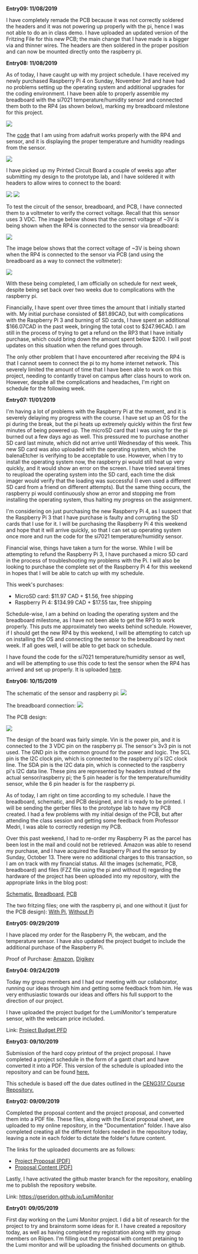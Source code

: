 <b>Entry09: 11/08/2019</b>

I have completely remade the PCB because it was not correctly soldered the headers and it was not powering up properly with the pi, hence I was not able to do an in class demo. I have uploaded an updated version of the Fritzing File for this new PCB; the main change that I have made is a bigger via and thinner wires. The headers are then soldered in the proper position and can now be mounted directly onto the raspberry pi.

<b>Entry08: 11/08/2019</b>

As of today, I have caught up with my project schedule. I have received my newly purchased Raspberry Pi 4 on Sunday, November 3rd and have had no problems setting up the operating system and additional upgrades for the coding environment. I have been able to properly assemble my breadboard with the si7021 temperature/humidity sensor and connected them both to the RP4 (as shown below), marking my breadboard milestone for this project.

<img src="https://raw.githubusercontent.com/gseridon/LumiMonitor/master/Images/BreadboardMilestone.jpg">

The <a href="https://github.com/gseridon/LumiMonitor/blob/master/Software/si7021_test_code.py">code</a> that I am using from adafruit works properly with the RP4 and sensor, and it is displaying the proper temperature and humidity readings from the sensor.

<img src="https://raw.githubusercontent.com/gseridon/LumiMonitor/master/Images/CodeTest.jpg">

I have picked up my Printed Circuit Board a couple of weeks ago after submitting my design to the prototype lab, and I have soldered it with headers to allow wires to connect to the board:

<img src="https://raw.githubusercontent.com/gseridon/LumiMonitor/master/Images/PCB.jpg">

<img src="https://raw.githubusercontent.com/gseridon/LumiMonitor/master/Images/PCBSoldered.jpg">

To test the circuit of the sensor, breadboard, and PCB, I have connected them to a voltmeter to verify the correct voltage. Recall that this sensor uses 3 VDC. The image below shows that the correct voltage of ~3V is being shown when the RP4 is connected to the sensor via breadboard:

<img src="https://raw.githubusercontent.com/gseridon/LumiMonitor/master/Images/BreadboardTest.jpg">

The image below shows that the correct voltage of ~3V is being shown when the RP4 is connected to the sensor via PCB (and using the breadboard as a way to connect the voltmeter):

<img src="https://raw.githubusercontent.com/gseridon/LumiMonitor/master/Images/PCBTest.jpg">

With these being completed, I am officially on schedule for next week, despite being set back over two weeks due to complications with the raspberry pi.

Financially, I have spent over three times the amount that I initially started with. My initial purchase consisted of $81.89CAD, but with complications with the Raspberry Pi 3 and burning of SD cards, I have spent an additional $166.07CAD in the past week, bringing the total cost to $247.96CAD. I am still in the process of trying to get a refund on the RP3 that I have initially purchase, which could bring down the amount spent below $200. I will post updates on this situation when the refund goes through.

The only other problem that I have encountered after receiving the RP4 is that I cannot seem to connect the pi to my home internet network. This severely limited the amount of time that I have been able to work on this project, needing to contantly travel on campus after class hours to work on. However, despite all the complications and headaches, I'm right on schedule for the following week.

<b>Entry07: 11/01/2019</b>

I'm having a lot of problems with the Raspberry Pi at the moment, and it is severely delaying my progress with the course.
I have set up an OS for the pi during the break, but the pi heats up extremely quickly within the first few minutes of being powered up. The microSD card that I was using for the pi burned out a few days ago as well. This pressured me to purchase another SD card last minute, which did not arrive until Wednesday of this week. This new SD card was also uploaded with the operating system, which the balenaEtcher is verifying to be acceptable to use. However, when I try to install the operating system now, the raspberry pi would still heat up very quickly, and it would show an error on the screen. I have tried several times to reupload the operating system into the SD card, each time the disk imager would verify that the loading was successful (I even used a different SD card from a friend on different attempts). But the same thing occurs, the raspberry pi would continuously show an error and stopping me from installing the operating system, thus halting my progress on the assignment.

I'm considering on just purchasing the new Raspberry Pi 4, as I suspect that the Raspberry Pi 3 that I have purchase is faulty and corrupting the SD cards that I use for it. I will be purchasing the Raspberry Pi 4 this weekend and hope that it will arrive quickly, so that I can set up operating system once more and run the code for the si7021 temperature/humidity sensor.

Financial wise, things have taken a turn for the worse. While I will be attempting to refund the Raspberry Pi 3, I have purchased a micro SD card in the process of troubleshooting my problems with the Pi. I will also be looking to purchase the complete set of the Raspberry Pi 4 for this weekend in hopes that I will be able to catch up with my schedule.

This week's purchases:
- MicroSD card: $11.97 CAD + $1.56, free shipping
- Raspberry Pi 4: $134.99 CAD + $17.55 tax, free shipping

Schedule-wise, I am a behind on loading the operating system and the breadboard milestone, as I have not been able to get the RP3 to work properly. This puts me approximately two weeks behind schedule. However, if I should get the new RP4 by this weekend, I will be attempting to catch up on installing the OS and connecting the sensor to the breadboard by next week. If all goes well, I will be able to get back on schedule.

I have found the code for the si7021 temperature/humidity sensor as well, and will be attempting to use this code to test the sensor when the RP4 has arrived and set up properly.
It is uploaded <a href="https://github.com/gseridon/LumiMonitor/blob/master/Software/si7021_test_code.py">here</a>.


<b>Entry06: 10/15/2019</b>

  The schematic of the sensor and raspberry pi:
  <img src="https://raw.githubusercontent.com/gseridon/LumiMonitor/master/Images/SchematicV1.png">
  
  The breadboard connection: 
  <img src="https://raw.githubusercontent.com/gseridon/LumiMonitor/master/Images/BreadboardV1.png">
  
  The PCB design:
  
  <img src="https://raw.githubusercontent.com/gseridon/LumiMonitor/master/Images/PCBV1.png">

The design of the board was fairly simple. Vin is the power pin, and it is connected to the 3 VDC pin on the raspberry pi.  The sensor's 3v3 pin is not used. The GND pin is the common ground for the power and logic.  The SCL pin is the I2C clock pin, which is connected to the raspberry pi's I2C clock line. The SDA pin is the I2C data pin, which is connected to the raspberry pi's I2C data line. These pins are represented by headers instead of the actual sensor/raspberry pi; the 5 pin header is for the temperature/humidity sensor, while the 6 pin header is for the raspberry pi.

As of today, I am right on time according to my schedule. I have the breadboard, schematic, and PCB designed, and it is ready to be printed. I will be sending the gerber files to the prototype lab to have my PCB created.  I had a few problems with my initial design of the PCB, but after attending the class session and getting some feedback from Professor Medri, I was able to correctly redesign my PCB.
 
Over this past weekend, I had to re-order my Raspberry Pi as the parcel has been lost in the mail and could not be retrieved. Amazon was able to resend my purchase, and I have acquired the Raspberry Pi and the sensor by Sunday, October 13. There were no additional charges to this transaction, so I am on track with my financial status.  All the images (schematic, PCB, breadboard) and files (FZZ file using the pi and without it) regarding the hardware of the project has been uploaded into my repository, with the appropriate links in the blog post:
  
  <a href="https://github.com/gseridon/LumiMonitor/blob/master/Images/SchematicV1.png">Schematic</a>, 
  <a href="https://github.com/gseridon/LumiMonitor/blob/master/Images/BreadboardV1.png">Breadboard</a>,
  <a href="https://github.com/gseridon/LumiMonitor/blob/master/Images/PCBV1.png">PCB</a>
  
  
  The two fritzing files; one with the raspberry pi, and one without it (just for the PCB design):
  <a href="https://github.com/gseridon/LumiMonitor/blob/master/Electronics/GinoSeridon_TemperatureHumiditySensorV1.fzz">With Pi</a>,
  <a href="https://github.com/gseridon/LumiMonitor/blob/master/Electronics/GinoSeridon_TemperatureHumiditySensorWithoutPiV1.fzz">Without Pi</a>
  

<b>Entry05: 09/29/2019</b>

  I have placed my order for the Raspberry Pi, the webcam, and the temperature sensor. I have also updated the project budget to include the additional purchase of the Raspberry Pi.

Proof of Purchase: <a href="https://github.com/gseridon/LumiMonitor/blob/master/Images/AmazonOrder.png">Amazon</a>, 
<a href="https://github.com/gseridon/LumiMonitor/blob/master/Images/DigikeyOrder.png">Digikey</a>

<b>Entry04: 09/24/2019</b>

  Today my group members and I had our meeting with our collaborator, running our ideas through him and getting some feedback from him. He was very enthusiastic towards our ideas and offers his full support to the direction of our project.
  
  I have uploaded the project budget for the LumiMonitor's temperature sensor, with the webcam price included.
  
  Link: <a href="https://github.com/gseridon/LumiMonitor/blob/master/Documentation/Project%20Budget.pdf">Project Budget PFD</a>

<b>Entry03: 09/10/2019</b>

  Submission of the hard copy printout of the project proposal. I have completed a project schedule in the form of a gantt chart and have converted it into a PDF. This version of the schedule is uploaded into the repository and can be found <a href="https://github.com/gseridon/LumiMonitor/blob/master/Documentation/LumiMonitorScheduleGanttChart.pdf">here.</a> 
  
  This schedule is based off the due dates outlined in the <a href="https://six0four.github.io/ceng317/">CENG317 Course Repository.</a>

<b>Entry02: 09/09/2019</b>

  Completed the proposal content and the project proposal, and converted them into a PDF file. These files, along with the Excel  proposal sheet, are uploaded to my online repository, in the "Documentation" folder. I have also completed creating all the different folders needed in the repository today, leaving a note in each folder to dictate the folder's future content.
  
  The links for the uploaded documents are as follows:
  - <a href="https://github.com/gseridon/LumiMonitor/blob/master/Documentation/ProjectProposalGinoSeridonLumi.pdf">Project Proposal (PDF)</a>
  - <a href="https://github.com/gseridon/LumiMonitor/blob/master/Documentation/ProposalContentGinoSeridonLumi.pdf">Proposal Content (PDF)</a>

  Lastly, I have activated the github master branch for the repository, enabling me to publish the repository website.
  
  Link: <a href="https://gseridon.github.io/LumiMonitor">https://gseridon.github.io/LumiMonitor</a>

<b>Entry01: 09/05/2019</b>

  First day working on the Lumi Monitor project. I did a bit of research for the project to try and brainstorm some ideas for it. I have created a repository today, as well as having completed my registration along with my group members on Riipen. I'm filling out the proposal with content pretaining to the Lumi monitor and will be uploading the finished documents on github.
